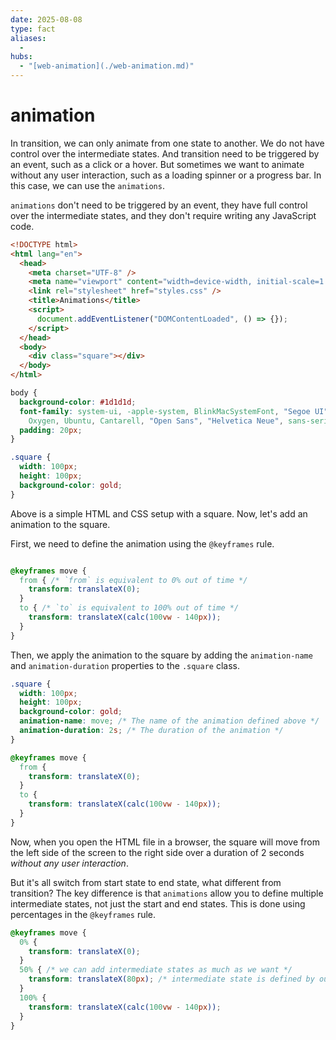 ```yaml
---
date: 2025-08-08
type: fact
aliases:
  -
hubs:
  - "[web-animation](./web-animation.md)"
---
```


# animation

In transition, we can only animate from one state to another. We do not have control over the intermediate states. And transition need to be triggered by an event, such as a click or a hover. But sometimes we want to animate without any user interaction, such as a loading spinner or a progress bar. In this case, we can use the `animations`.

`animations` don't need to be triggered by an event, they have full control over the intermediate states, and they don't require writing any JavaScript code.

```html
<!DOCTYPE html>
<html lang="en">
  <head>
    <meta charset="UTF-8" />
    <meta name="viewport" content="width=device-width, initial-scale=1.0" />
    <link rel="stylesheet" href="styles.css" />
    <title>Animations</title>
    <script>
      document.addEventListener("DOMContentLoaded", () => {});
    </script>
  </head>
  <body>
    <div class="square"></div>
  </body>
</html>
```

```css
body {
  background-color: #1d1d1d;
  font-family: system-ui, -apple-system, BlinkMacSystemFont, "Segoe UI", Roboto,
    Oxygen, Ubuntu, Cantarell, "Open Sans", "Helvetica Neue", sans-serif;
  padding: 20px;
}

.square {
  width: 100px;
  height: 100px;
  background-color: gold;
}
```

Above is a simple HTML and CSS setup with a square. Now, let's add an animation to the square.

First, we need to define the animation using the `@keyframes` rule.
```css

@keyframes move {
  from { /* `from` is equivalent to 0% out of time */
    transform: translateX(0);
  }
  to { /* `to` is equivalent to 100% out of time */
    transform: translateX(calc(100vw - 140px));
  }
}
```

Then, we apply the animation to the square by adding the `animation-name` and `animation-duration` properties to the `.square` class.

```css
.square {
  width: 100px;
  height: 100px;
  background-color: gold;
  animation-name: move; /* The name of the animation defined above */
  animation-duration: 2s; /* The duration of the animation */
}

@keyframes move {
  from {
    transform: translateX(0);
  }
  to {
    transform: translateX(calc(100vw - 140px));
  }
}
```

Now, when you open the HTML file in a browser, the square will move from the left side of the screen to the right side over a duration of 2 seconds *without any user interaction*.

But it's all switch from start state to end state, what different from transition?
The key difference is that `animations` allow you to define multiple intermediate states, not just the start and end states. This is done using percentages in the `@keyframes` rule.

```css
@keyframes move {
  0% {
    transform: translateX(0);
  }
  50% { /* we can add intermediate states as much as we want */
    transform: translateX(80px); /* intermediate state is defined by ourself, not by browser, this is the key difference from transition */
  }
  100% {
    transform: translateX(calc(100vw - 140px));
  }
}
```
```
